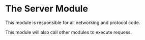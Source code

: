 # The Server Module

This module is responsible for all networking and protocol code.

This module will also call other modules to execute requess.